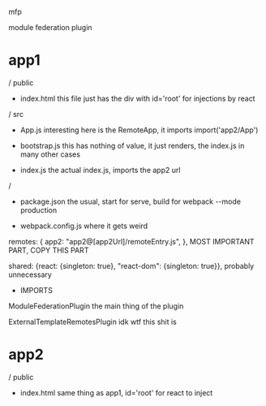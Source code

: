 mfp

module federation plugin

# app1

/ public

- index.html
this file just has the div with id='root' for injections by react

/ src

- App.js
interesting here is the RemoteApp, it imports import('app2/App')

- bootstrap.js
this has nothing of value, it just renders, the index.js in many other cases

- index.js
the actual index.js, imports the app2 url

/

- package.json
the usual, start for serve, build for webpack --mode production

- webpack.config.js
where it gets weird

remotes: {
  app2: "app2@[app2Url]/remoteEntry.js",
},
MOST IMPORTANT PART, COPY THIS PART

shared: {react: {singleton: true}, "react-dom": {singleton: true}},
probably unnecessary


- IMPORTS

ModuleFederationPlugin
the main thing of the plugin

ExternalTemplateRemotesPlugin
idk wtf this shit is








# app2

/ public

- index.html
same thing as app1, id='root' for react to inject







